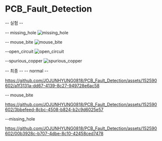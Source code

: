 # PCB_Fault_Detection

-- 실험 --

-- missing_hole
![missing_hole](https://github.com/JOJUNHYUNG0818/PCB_Fault_Detection/assets/152590602/da0d2d4d-d0c5-4e2f-ab3a-a45a43f6f393)

-- mouse_bite
![mouse_bite](https://github.com/JOJUNHYUNG0818/PCB_Fault_Detection/assets/152590602/10e51cf9-1b3d-4aa3-afe4-3b95b4084145)

--open_circuit
![open_circuit](https://github.com/JOJUNHYUNG0818/PCB_Fault_Detection/assets/152590602/3d657308-e85a-4551-8c2c-2276a571586c)

--spurious_copper
![spurious_copper](https://github.com/JOJUNHYUNG0818/PCB_Fault_Detection/assets/152590602/63a790d1-0343-49c6-ba96-35feba4f53a0)


-- 최종 --
-- normal --

https://github.com/JOJUNHYUNG0818/PCB_Fault_Detection/assets/152590602/a1f3131a-dd67-4139-8c27-949728e6ac58


-- mouse_bite

https://github.com/JOJUNHYUNG0818/PCB_Fault_Detection/assets/152590602/3bbefeed-8cbc-4508-b824-b2c9d6025e57


--missing_hole

https://github.com/JOJUNHYUNG0818/PCB_Fault_Detection/assets/152590602/00b3928c-b707-4dbe-8c10-42458ced7478

